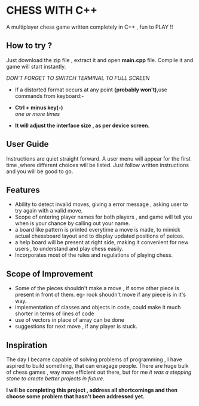# CHESS WITH C++

A multiplayer chess game written completely in C++ , fun to PLAY !!

## How to try ?

Just download the zip file , extract it and open **main.cpp** file.
Compile it and game will start instantly.

*DON'T FORGET TO SWITCH TERMINAL TO FULL SCREEN*

- If a distorted format occurs at any point **(probably won't)**,use commands from keyboard:-
- **Ctrl + minus key(-)**              
*one or more times*

- **It will adjust the interface size ,  as per device screen.**


## User Guide
Instructions are quiet straight forward. A user menu will appear for the first time ,where different choices will be listed. Just follow written instructions and you will be good to go. 



## Features
- Ability to detect invalid moves, giving a error message , asking user to try again with a valid move.
- Scope of entering player names for both players , and game will tell you when is your chance by calling out your name.
- a board like pattern is printed everytime a move is made, to mimick actual chessboard layout and to display updated positions of peices.
- a help board will be present at right side, making it convenient for new users , to understand and play chess easily.
- Incorporates most of the rules and regulations of playing chess.
## Scope of Improvement
- Some of the pieces shouldn't make a move , if some other piece is present in front of them. eg- rook shoudn't move if any piece is in it's way.
- implementation of classes and objects in code, could make it much shorter in terms of lines of code
- use of vectors in place of array can be done
- suggestions for next move , if any player is stuck.

## Inspiration
The day I became capable of solving problems of programming , I have aspired to build something, that can enagage people. There are huge bulk of chess games , way more efficient out there, but for me *it was a stepping stone to create better projects in future.*

**I will be completing this project , address all shortcomings and then choose some problem that hasn't been addressed yet.**
